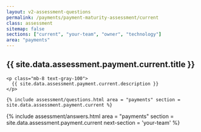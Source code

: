 ```yaml
---
layout: v2-assessment-questions
permalink: /payments/payment-maturity-assessment/current
class: assessment
sitemap: false
sections: ["current", "your-team", "owner", "technology"]
area: "payments"
---
```


<div class="bg-black">
  <div class="pt-10 px-6 md:px-10 border-b-[1px] border-b-purple-50">
    <h2 class="text-3xl font-semibold pb-2">
      {{ site.data.assessment.payment.current.title }}
    </h2>

    <p class="mb-8 text-gray-100">
      {{ site.data.assessment.payment.current.description }}
    </p>

    {% include assessment/questions.html area = "payments" section = site.data.assessment.payment.current %}
  </div>
</div>

<div class="px-6 md:px-10 pb-5">
  {% include assessment/answers.html area = "payments" section = site.data.assessment.payment.current next-section = 'your-team' %}
</div>